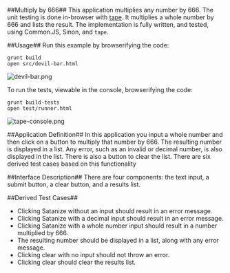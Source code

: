 ##Multiply by 666##
This application multiplies any number by 666. The unit testing is done in-browser with [tape][1]. It multiplies a whole number by 666 and lists the result. The implementation is fully written, and tested, using Common.JS, Sinon, and `tape`.

##Usage##
Run this example by browserifying the code:

```shell
grunt build
open src/devil-bar.html
```

![devil-bar.png][2]

To run the tests, viewable in the console, browserifying the code:

```shell
grunt build-tests
open test/runner.html
```

![tape-console.png][3]

##Application Definition##
In this application you input a whole number and then click on a button to multiply that number by 666. The resulting number is displayed in a list. Any error, such as an invalid or decimal number, is also displayed in the list. There is also a button to clear the list. There are six derived test cases based on this functionality

##Interface Description##
There are four components: the text input, a submit button, a clear button, and a results list.

##Derived Test Cases##
- Clicking Satanize without an input should result in an error message.
- Clicking Satanize with a decimal input should result in an error message.
- Clicking Satanize with a whole number input should result in a number multiplied by 666.
- The resulting number should be displayed in a list, along with any error message.
- Clicking clear with no input should not throw an error.
- Clicking clear should clear the results list.

[1]: https://github.com/substack/tape
[2]: https://raw.github.com/janaipakos/unit-testing-with-tape/master/images/devil-bar.png
[3]: https://raw.github.com/janaipakos/unit-testing-with-tape/master/images/tape-console.png
